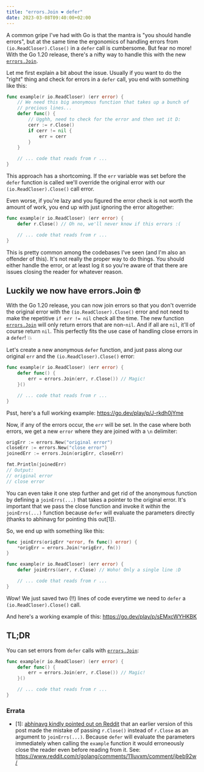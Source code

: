```yaml
---
title: "errors.Join ❤️ defer"
date: 2023-03-08T09:40:00+02:00
---
```


A common gripe I've had with Go is that the mantra is "you should handle
errors", but at the same time the ergonomics of handling errors from
`(io.ReadCloser).Close()` in a `defer` call is cumbersome. But fear no more!
With the Go 1.20 release, there's a nifty way to handle this with the new
[`errors.Join`](https://pkg.go.dev/errors#Join).

<!--more-->

Let me first explain a bit about the issue. Usually if you want to do the
"right" thing and check for errors in a `defer` call, you end with something
like this:

```go
func example(r io.ReadCloser) (err error) {
    // We need this big anonymous function that takes up a bunch of
    // precious lines...
    defer func() {
        // Ugghh, need to check for the error and then set it D:
        cerr := r.Close()
        if cerr != nil {
            err = cerr
        }
    }

	// ... code that reads from r ...
}
```

This approach has a shortcoming. If the `err` variable was set
before the `defer` function is called we'll override the original error with our
`(io.ReadCloser).Close()` call error.

Even worse, if you're lazy and you figured the error check is not worth the
amount of work, you end up with just ignoring the error altogether:

```go
func example(r io.ReadCloser) (err error) {
    defer r.Close() // Oh no, we'll never know if this errors :(

	// ... code that reads from r ...
}
```

This is pretty common among the codebases I've seen (and I'm also an offender of
this). It's not really the proper way to do things. You should either handle the
error, or at least log it so you're aware of that there are issues closing the
reader for whatever reason.

## Luckily we now have errors.Join 🤓

With the Go 1.20 release, you can now join errors so that you don't override the
original error with the `(io.ReadCloser).Close()` error and not need to make the
repetitive `if err != nil` check all the time. The new function
[`errors.Join`](https://pkg.go.dev/errors#Join) will only return errors that are
non-`nil`. And if all are `nil`, it'll of course return `nil`. This perfectly
fits the use case of handling close errors in a `defer`! 💥

Let's create a new anonymous `defer` function, and just pass along our original
`err` and the `(io.ReadCloser).Close()` error:

```go
func example(r io.ReadCloser) (err error) {
	defer func() {
		err = errors.Join(err, r.Close()) // Magic!
	}()

	// ... code that reads from r ...
}

```

Psst, here's a full working example: https://go.dev/play/p/J-rkdh0jYme

Now, if any of the errors occur, the `err` will be set. In the case where both
errors, we get a new `error` where they are joined with a `\n` delimiter:

```go
origErr := errors.New("original error")
closeErr := errors.New("close error")
joinedErr := errors.Join(origErr, closeErr)

fmt.Println(joinedErr)
// Output:
// original error
// close error
```

You can even take it one step further and get rid of the anonymous function by
defining a `joinErrs(...)` that takes a pointer to the original error. It's
important that we pass the close function and invoke it _within_ the
`joinErrs(...)` function because `defer` will evaluate the parameters directly
(thanks to abhinavg for pointing this out[1]).

So, we end up with something like this:

```go
func joinErrs(origErr *error, fn func() error) {
	*origErr = errors.Join(*origErr, fn())
}

func example(r io.ReadCloser) (err error) {
	defer joinErrs(&err, r.Close) // Woho! Only a single line :D

	// ... code that reads from r ...
}
```

Wow! We just saved two (!!) lines of code everytime we need to `defer` a
`(io.ReadCloser).Close()` call.

And here's a working example of this: https://go.dev/play/p/sEMxcWYHKBK


## TL;DR

You can set errors from `defer` calls with
[`errors.Join`](https://pkg.go.dev/errors#Join):

```go
func example(r io.ReadCloser) (err error) {
	defer func() {
		err = errors.Join(err, r.Close()) // Magic!
	}()

	// ... code that reads from r ...
}
```

### Errata

 * [1]: [abhinavg kindly pointed out on Reddit](https://www.reddit.com/r/golang/comments/11luvxm/comment/jbeb92w/)
   that an earlier version of this post made the mistake of passing `r.Close()`
   instead of `r.Close` as an argument to `joinErrs(...)`. Because `defer` will
   evaluate the parameters immediately when calling the `example` function it
   would erroneously close the reader even before reading from it.
   See: https://www.reddit.com/r/golang/comments/11luvxm/comment/jbeb92w/
